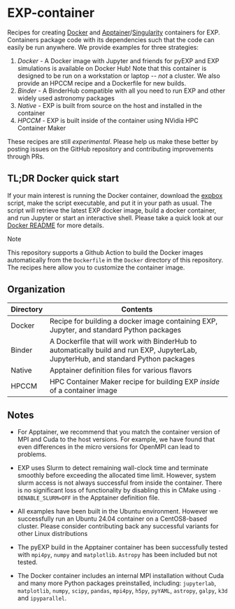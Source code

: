 # EXP-container

Recipes for creating [Docker](https://www.docker.com/) and [Apptainer](https://apptainer.org/)/[Singularity](https://docs.sylabs.io/guides/3.5/user-guide/index.html) containers for
EXP. Containers package code with its dependencies such that the code 
can easily be run anywhere. We provide examples for three strategies:

1. *Docker* - A Docker image with Jupyter and friends for pyEXP and
   EXP simulations is available on Docker Hub! Note that this container
   is designed to be run on a workstation or laptop -- _not_ a cluster.
   We also provide an HPCCM recipe and a Dockerfile for new builds.
2. *Binder* - A BinderHub compatible with all you need to run EXP and
   other widely used astronomy packages
3. *Native* - EXP is built from source on the host and installed in
   the container
4. *HPCCM* - EXP is built inside of the container using NVidia HPC
   Container Maker

These recipes are still _experimental_.  Please help us make these
better by posting issues on the GitHub repository and contributing
improvements through PRs.

## TL;DR Docker quick start

If your main interest is running the Docker container, download the
[expbox](/Docker/expbox) script, make the script executable, and put
it in your path as usual.  The script will retrieve the latest EXP
docker image, build a docker container, and run Jupyter or start an
interactive shell.  Please take a quick look at our [Docker
README](/Docker/README.md) for more details.

> [!NOTE] 
> This repository supports a Github Action to build the Docker images
> automatically from the `Dockerfile` in the `Docker` directory of this
> repository. The recipes here allow you to customize the container
> image.


## Organization

| Directory    | Contents |
| ---          | ---      |
| Docker       | Recipe for building a docker image containing EXP, Jupyter, and standard Python packages |
| Binder       | A Dockerfile that will work with BinderHub to automatically build and run EXP, JupyterLab, JupyterHub, and standard Python packages |
| Native       | Apptainer definition files for various flavors |
| HPCCM        | HPC Container Maker recipe for building EXP *inside* of a container image |

## Notes

- For Apptainer, we recommend that you match the container version of
  MPI and Cuda to the host versions.  For example, we have found that
  even differences in the micro versions for OpenMPI can lead to
  problems.

- EXP uses Slurm to detect remaining wall-clock time and terminate
  smoothly before exceeding the allocated time limit.  However, system
  slurm access is not always successful from inside the container.
  There is no significant loss of functionality by disabling this in
  CMake using `-DENABLE_SLURM=OFF` in the Apptainer definition file.

- All examples have been built in the Ubuntu environment.  However we
  successfully run an Ubuntu 24.04 container on a CentOS8-based
  cluster.  Please consider contributing back any successful variants
  for other Linux distributions

- The pyEXP build in the Apptainer container has been successfully
  tested with `mpi4py`, `numpy` and `matplotlib`.  `Astropy` has been
  included but not tested.
  
- The Docker container includes an internal MPI installation without
  Cuda and many more Python packages preinstalled, including:
  `jupyterlab`, `matplotlib`, `numpy`, `scipy`, `pandas`, `mpi4py`,
  `h5py`, `pyYAML`, `astropy`, `galpy`, `k3d` and `ipyparallel`.
